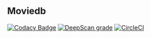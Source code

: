 ## Moviedb   
[![Codacy Badge](https://api.codacy.com/project/badge/Grade/ed3819735bcb4660ac747b8fb6986b9b)](https://www.codacy.com/app/maevescarry/moviedb?utm_source=github.com&amp;utm_medium=referral&amp;utm_content=MaeveScarry/moviedb&amp;utm_campaign=Badge_Grade)
[![DeepScan grade](https://deepscan.io/api/teams/5248/projects/7018/branches/64444/badge/grade.svg)](https://deepscan.io/dashboard#view=project&tid=5248&pid=7018&bid=64444)
[![CircleCI](https://circleci.com/gh/MaeveScarry/moviedb.svg?style=svg)](https://circleci.com/gh/MaeveScarry/moviedb)
